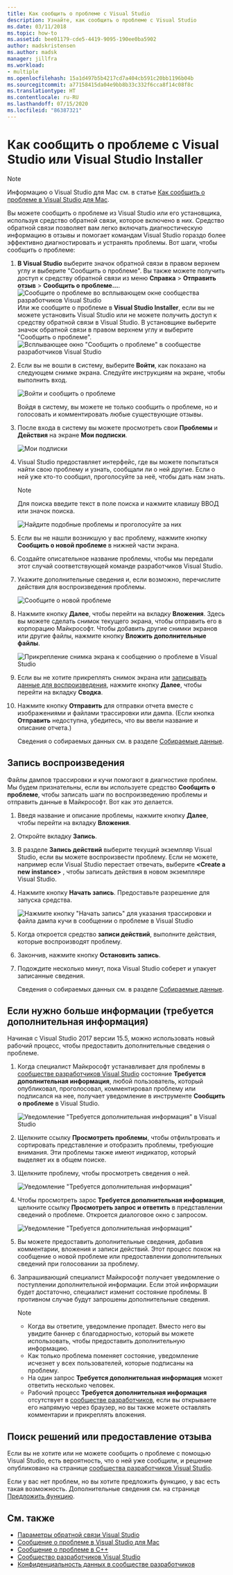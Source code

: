 ```yaml
---
title: Как сообщить о проблеме с Visual Studio
description: Узнайте, как сообщить о проблеме с Visual Studio
ms.date: 03/11/2018
ms.topic: how-to
ms.assetid: bee01179-cde5-4419-9095-190ee0ba5902
author: madskristensen
ms.author: madsk
manager: jillfra
ms.workload:
- multiple
ms.openlocfilehash: 15a1d497b5b4217cd7a404cb591c20bb1196b04b
ms.sourcegitcommit: a77158415da04e9bb8b33c332f6cca8f14c08f8c
ms.translationtype: HT
ms.contentlocale: ru-RU
ms.lasthandoff: 07/15/2020
ms.locfileid: "86387321"
---
```

# <a name="how-to-report-a-problem-with-visual-studio-or-visual-studio-installer"></a>Как сообщить о проблеме с Visual Studio или Visual Studio Installer

> [!NOTE]
> Информацию о Visual Studio для Mac см. в статье [Как сообщить о проблеме в Visual Studio для Mac](/visualstudio/mac/report-a-problem).

Вы можете сообщить о проблеме из Visual Studio или его установщика, используя средство обратной связи, которое включено в них. Средство обратной связи позволяет вам легко включать диагностическую информацию в отзывы и помогает командам Visual Studio гораздо более эффективно диагностировать и устранять проблемы. Вот шаги, чтобы сообщить о проблеме:

1. **В Visual Studio** выберите значок обратной связи в правом верхнем углу и выберите "Сообщить о проблеме".
Вы также можете получить доступ к средству обратной связи из меню **Справка** > **Отправить отзыв** > **Сообщить о проблеме...**.
![Сообщите о проблеме во всплывающем окне сообщества разработчиков Visual Studio](media/vsfeedbackentry.png)
Или же сообщите о проблеме в **Visual Studio Installer**, если вы не можете установить Visual Studio или не можете получить доступ к средству обратной связи в Visual Studio.  В установщике выберите значок обратной связи в правом верхнем углу и выберите "Сообщить о проблеме".
![Всплывающее окно "Сообщить о проблеме" в сообществе разработчиков Visual Studio](media/installer.png)

1. Если вы не вошли в систему, выберите **Войти**, как показано на следующем снимке экрана. Следуйте инструкциям на экране, чтобы выполнить вход.

   ![Войти и сообщить о проблеме](../ide/media/sign-in-new-ux.png)

   Войдя в систему, вы можете не только сообщить о проблеме, но и голосовать и комментировать любые существующие отзывы.

1. После входа в систему вы можете просмотреть свои **Проблемы** и **Действия** на экране **Мои подписки**.

   ![Мои подписки](../ide/media/items-i-follow.png)

1. Visual Studio предоставляет интерфейс, где вы можете попытаться найти свою проблему и узнать, сообщали ли о ней другие. Если о ней уже кто-то сообщил, проголосуйте за неё, чтобы дать нам знать.
   > [!NOTE]
   > Для поиска введите текст в поле поиска и нажмите клавишу ВВОД или значок поиска.

   ![Найдите подобные проблемы и проголосуйте за них](../ide/media/search-and-vote.png)

1. Если вы не нашли возникшую у вас проблему, нажмите кнопку **Сообщить о новой проблеме** в нижней части экрана.

1. Создайте описательное название проблемы, чтобы мы передали этот случай соответствующей команде разработчиков Visual Studio.

1. Укажите дополнительные сведения и, если возможно, перечислите действия для воспроизведения проблемы.

   ![Сообщите о новой проблеме](../ide/media/report-new-problem.png)

1. Нажмите кнопку **Далее**, чтобы перейти на вкладку **Вложения**. Здесь вы можете сделать снимок текущего экрана, чтобы отправить его в корпорацию Майкрософт. Чтобы добавить другие снимки экранов или другие файлы, нажмите кнопку **Вложить дополнительные файлы**.

   ![Прикрепление снимка экрана к сообщению о проблеме в Visual Studio](media/report-a-problem-screenshot.png)

1. Если вы не хотите прикреплять снимок экрана или [записывать данные для воспроизведения](#record-a-repro), нажмите кнопку **Далее**, чтобы перейти на вкладку **Сводка**.

1. Нажмите кнопку **Отправить** для отправки отчета вместе с изображениями и файлами трассировки или дампа. (Если кнопка **Отправить** недоступна, убедитесь, что вы ввели название и описание отчета.)

   Сведения о собираемых данных см. в разделе [Собираемые данные](developer-community-privacy.md#data-we-collect).

## <a name="record-a-repro"></a>Запись воспроизведения

Файлы дампов трассировки и кучи помогают в диагностике проблем. Мы будем признательны, если вы используете средство **Сообщить о проблеме**, чтобы записать шаги по воспроизведению проблемы и отправить данные в Майкрософт. Вот как это делается.

1. Введя название и описание проблемы, нажмите кнопку **Далее**, чтобы перейти на вкладку **Вложения**.

1. Откройте вкладку **Запись**.

1. В разделе **Запись действий** выберите текущий экземпляр Visual Studio, если вы можете воспроизвести проблему. Если не можете, например если Visual Studio перестает отвечать, выберите **\<Create a new instance>** , чтобы записать действия в новом экземпляре Visual Studio.

1. Нажмите кнопку **Начать запись**. Предоставьте разрешение для запуска средства.

   ![Нажмите кнопку "Начать запись" для указания трассировки и файла дампа кучи в сообщении о проблеме в Visual Studio](../ide/media/record-dialog-box.png)

1. Когда откроется средство **записи действий**, выполните действия, которые воспроизводят проблему.

1. Закончив, нажмите кнопку **Остановить запись**.

1. Подождите несколько минут, пока Visual Studio соберет и упакует записанные сведения.

   Сведения о собираемых данных см. в разделе [Собираемые данные](developer-community-privacy.md#data-we-collect).

## <a name="when-further-information-is-needed-need-more-info"></a>Если нужно больше информации (требуется дополнительная информация)

Начиная с Visual Studio 2017 версии 15.5, можно использовать новый рабочий процесс, чтобы предоставить дополнительные сведения о проблеме.

1. Когда специалист Майкрософт устанавливает для проблемы в [сообществе разработчиков Visual Studio](https://developercommunity.visualstudio.com/) состояние **Требуется дополнительная информация**, любой пользователь, который опубликовал, проголосовал, комментировал проблему или подписался на нее, получает уведомление в инструменте **Сообщить о проблеме** в Visual Studio.

   ![Уведомление "Требуется дополнительная информация" в Visual Studio](../ide/media/nmi-notification.png)

1. Щелкните ссылку **Просмотреть проблемы**, чтобы отфильтровать и сортировать представление и отобразить проблемы, требующие внимания. Эти проблемы также имеют индикатор, который выделяет их в общем поиске.

1. Щелкните проблему, чтобы просмотреть сведения о ней.

   ![Уведомление "Требуется дополнительная информация"](../ide/media/nmi-details-view.png)

1. Чтобы просмотреть зарос **Требуется дополнительная информация**, щелкните ссылку **Просмотреть запрос и ответить** в представлении сведений о проблеме. Откроется диалоговое окно с запросом.

   ![Уведомление "Требуется дополнительная информация"](../ide/media/nmi-request.png)

1. Вы можете предоставить дополнительные сведения, добавив комментарии, вложения и записи действий. Этот процесс похож на сообщение о новой проблеме или предоставлении дополнительных сведений при голосовании за проблему.

1. Запрашивающий специалист Майкрософт получает уведомление о поступлении дополнительной информации. Если этой информации будет достаточно, специалист изменит состояние проблемы. В противном случае будут запрошены дополнительные сведения.

   > [!NOTE]
   > * Когда вы ответите, уведомление пропадет. Вместо него вы увидите баннер с благодарностью, который вы можете использовать, чтобы предоставить дополнительную информацию.
   > * Как только проблема поменяет состояние, уведомление исчезнет у всех пользователей, которые подписаны на проблему.
   > * На один запрос **Требуется дополнительная информация** может ответить несколько человек.
   > * Рабочий процесс **Требуется дополнительная информация** отсутствует в [сообществе разработчиков](https://developercommunity.visualstudio.com/), если вы открываете его напрямую через браузер, но вы также можете оставлять комментарии и прикреплять вложения.

## <a name="search-for-solutions-or-provide-feedback"></a>Поиск решений или предоставление отзыва

Если вы не хотите или не можете сообщить о проблеме с помощью Visual Studio, есть вероятность, что о ней уже сообщили, и решение опубликовано на странице [сообщества разработчиков Visual Studio](https://developercommunity.visualstudio.com/).

Если у вас нет проблем, но вы хотите предложить функцию, у вас есть такая возможность. Дополнительные сведения см. на странице [Предложить функцию](https://developercommunity.visualstudio.com/content/idea/post.html?space=8).

## <a name="see-also"></a>См. также

* [Параметры обратной связи Visual Studio](../ide/feedback-options.md)
* [Сообщение о проблеме в Visual Studio для Mac](/visualstudio/mac/report-a-problem)
* [Сообщение о проблеме в C++](/cpp/how-to-report-a-problem-with-the-visual-cpp-toolset)
* [Сообщество разработчиков Visual Studio](https://developercommunity.visualstudio.com/)
* [Конфиденциальность данных в сообществе разработчиков](developer-community-privacy.md)
